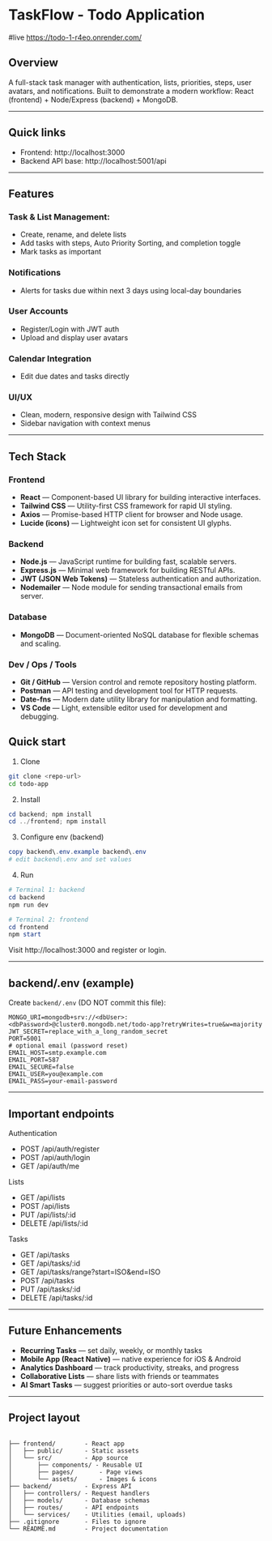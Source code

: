 ﻿# TaskFlow - Todo Application
#live
https://todo-1-r4eo.onrender.com/ 
## Overview
A full-stack task manager with authentication, lists, priorities, steps, user avatars, and notifications.
Built to demonstrate a modern workflow: React (frontend) + Node/Express (backend) + MongoDB.

---

## Quick links
- Frontend: http://localhost:3000
- Backend API base: http://localhost:5001/api

---

## Features
### Task & List Management:
- Create, rename, and delete lists
- Add tasks with steps, Auto Priority Sorting, and completion toggle
- Mark tasks as important

### Notifications
- Alerts for tasks due within next 3 days using local-day boundaries

### User Accounts
- Register/Login with JWT auth
- Upload and display user avatars

### Calendar Integration
- Edit due dates and tasks directly

### UI/UX
- Clean, modern, responsive design with Tailwind CSS
- Sidebar navigation with context menus

---

## Tech Stack

### Frontend
- **React** — Component-based UI library for building interactive interfaces.
- **Tailwind CSS** — Utility-first CSS framework for rapid UI styling.
- **Axios** — Promise-based HTTP client for browser and Node usage.
- **Lucide (icons)** — Lightweight icon set for consistent UI glyphs.

### Backend
- **Node.js** — JavaScript runtime for building fast, scalable servers.
- **Express.js** — Minimal web framework for building RESTful APIs.
- **JWT (JSON Web Tokens)** — Stateless authentication and authorization.
- **Nodemailer** — Node module for sending transactional emails from server.

### Database
- **MongoDB** — Document-oriented NoSQL database for flexible schemas and scaling.

### Dev / Ops / Tools
- **Git / GitHub** — Version control and remote repository hosting platform.
- **Postman** — API testing and development tool for HTTP requests.
- **Date-fns** — Modern date utility library for manipulation and formatting.
- **VS Code** — Light, extensible editor used for development and debugging.

## Quick start
1. Clone
```bash
git clone <repo-url>
cd todo-app
```

2. Install
```powershell
cd backend; npm install
cd ../frontend; npm install
```

3. Configure env (backend)
```powershell
copy backend\.env.example backend\.env
# edit backend\.env and set values
```

4. Run 
```powershell
# Terminal 1: backend
cd backend
npm run dev

# Terminal 2: frontend
cd frontend
npm start
```

Visit http://localhost:3000 and register or login.

---

## backend/.env (example)
Create `backend/.env` (DO NOT commit this file):
```env
MONGO_URI=mongodb+srv://<dbUser>:<dbPassword>@cluster0.mongodb.net/todo-app?retryWrites=true&w=majority
JWT_SECRET=replace_with_a_long_random_secret
PORT=5001
# optional email (password reset)
EMAIL_HOST=smtp.example.com
EMAIL_PORT=587
EMAIL_SECURE=false
EMAIL_USER=you@example.com
EMAIL_PASS=your-email-password
```
---

## Important endpoints
Authentication
- POST /api/auth/register
- POST /api/auth/login
- GET /api/auth/me

Lists
- GET /api/lists
- POST /api/lists
- PUT /api/lists/:id
- DELETE /api/lists/:id

Tasks
- GET /api/tasks
- GET /api/tasks/:id
- GET /api/tasks/range?start=ISO&end=ISO
- POST /api/tasks
- PUT /api/tasks/:id
- DELETE /api/tasks/:id

---

##  Future Enhancements

-  **Recurring Tasks** — set daily, weekly, or monthly tasks  
-  **Mobile App (React Native)** — native experience for iOS & Android  
-  **Analytics Dashboard** — track productivity, streaks, and progress  
-  **Collaborative Lists** — share lists with friends or teammates  
-  **AI Smart Tasks** — suggest priorities or auto-sort overdue tasks  

---


## Project layout
```

├── frontend/        - React app
│   ├── public/      - Static assets
│   └── src/         - App source
│       ├── components/ - Reusable UI
│       ├── pages/       - Page views
│       └── assets/      - Images & icons
├── backend/         - Express API
│   ├── controllers/ - Request handlers
│   ├── models/      - Database schemas
│   ├── routes/      - API endpoints
│   └── services/    - Utilities (email, uploads)
├── .gitignore       - Files to ignore
└── README.md        - Project documentation

```


